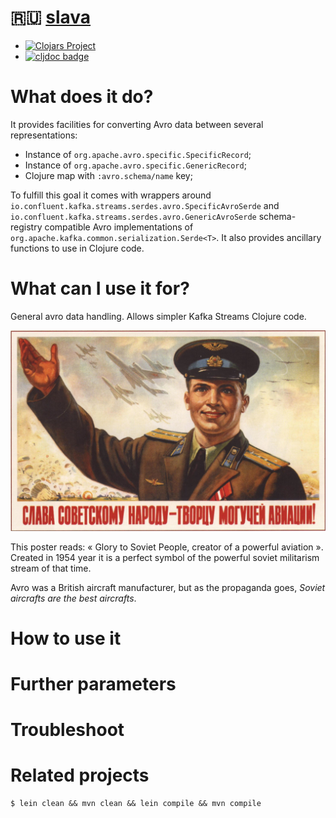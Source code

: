 # 🇷🇺 [slava](https://clojars.org/slava)

- [![Clojars Project](https://img.shields.io/clojars/v/com.slava.svg)](https://clojars.org/com.slava)
- [![cljdoc badge](https://cljdoc.org/badge/com.slava/com.slava)](https://cljdoc.org/d/com.slava/com.slava)

# What does it do?

It provides facilities for converting Avro data between several
representations:

- Instance of `org.apache.avro.specific.SpecificRecord`;
- Instance of `org.apache.avro.specific.GenericRecord`;
- Clojure map with `:avro.schema/name` key;

To fulfill this goal it comes with wrappers around
 `io.confluent.kafka.streams.serdes.avro.SpecificAvroSerde` and
 `io.confluent.kafka.streams.serdes.avro.GenericAvroSerde`
 schema-registry compatible Avro implementations of
 `org.apache.kafka.common.serialization.Serde<T>`. It also provides
 ancillary functions to use in Clojure code.

# What can I use it for?

General avro data handling. Allows simpler Kafka Streams Clojure code.

![слава советскому народу](resources/слава-советскому-народу.jpg)

This poster reads: « Glory to Soviet People, creator of a powerful
aviation ». Created in 1954 year it is a perfect symbol of the
powerful soviet militarism stream of that time.

Avro was a British aircraft manufacturer, but as the propaganda goes,
_Soviet aircrafts are the best aircrafts_.

# How to use it

# Further parameters

# Troubleshoot

# Related projects

```
$ lein clean && mvn clean && lein compile && mvn compile
```
